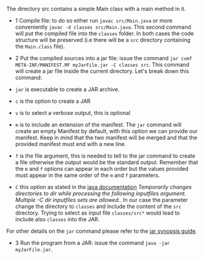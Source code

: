 The directory src contains a simple Main class with a main method in it.

- 1 Compile file: to do so either run  `javac src/Main.java` or more conveniently `javac -d classes src/Main.java`. This second command will put the compiled file into the `classes` folder. In both cases the code structure will be preserved (i.e there will be a `src` directory containing the `Main.class` file).

- 2 Put the compiled sources into a jar file: issue the command  `jar cvmf META-INF/MANIFEST.MF myJarFile.jar -C classes src`. This command will create a jar file inside the current directory. Let's break down this command:

 - `jar` is executable to create a JAR archive.
 - `c` is the option to create a JAR
 - `v` is to select a verbose output, this is optional 
 - `m` is to include an extension of the manifest. The `jar` command will create an empty Manifest by default, with this option we can provide our manifest. Keep in mind that the two manifest will be merged and that the provided manifest must end with a new line.
 - `f` is the file argument, this is needed to tell to the jar command to create a file otherwise the output would be the standard output. Remember that the `m` and `f` options can appear in each order but the values provided must appear in the same order of the `m` and `f` parameters.
 - `C` this option as stated in the [java documentation](https://docs.oracle.com/javase/7/docs/technotes/tools/windows/jar.html) *Temporarily changes directories to dir while processing the following inputfiles argument. Multiple -C dir inputfiles sets are allowed.*. In our case the parameter change the directory to `classes` and include the content of the `src` directory. Trying to select as input file `classes/src*` would lead to include also `classes` into the JAR.

 For other details on the `jar` command please refer to the [jar synopsis guide](https://docs.oracle.com/javase/7/docs/technotes/tools/windows/jar.html).

- 3 Run the program from a JAR: issue the command `java -jar myJarFile.jar`.
